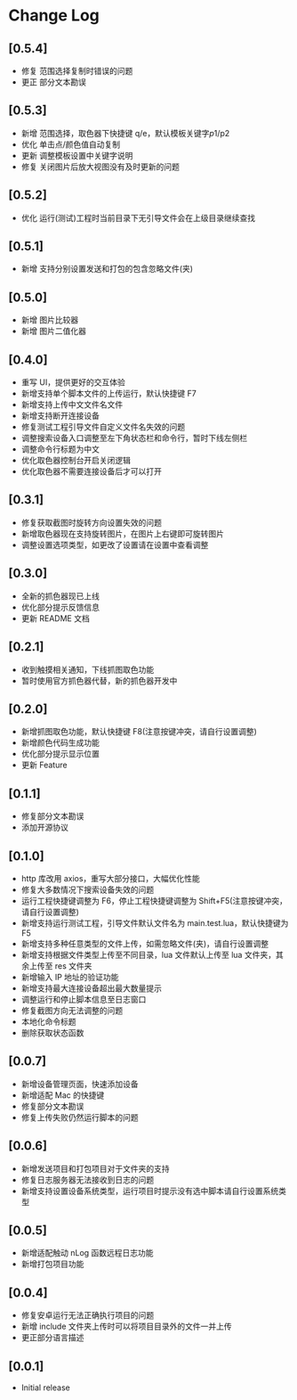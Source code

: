 # Change Log

## [0.5.4]

-   修复 范围选择复制时错误的问题
-   更正 部分文本勘误

## [0.5.3]

-   新增 范围选择，取色器下快捷键 q/e，默认模板关键字$p1/$p2
-   优化 单击点/颜色值自动复制
-   更新 调整模板设置中关键字说明
-   修复 关闭图片后放大视图没有及时更新的问题

## [0.5.2]

-   优化 运行(测试)工程时当前目录下无引导文件会在上级目录继续查找

## [0.5.1]

-   新增 支持分别设置发送和打包的包含忽略文件(夹)

## [0.5.0]

-   新增 图片比较器
-   新增 图片二值化器

## [0.4.0]

-   重写 UI，提供更好的交互体验
-   新增支持单个脚本文件的上传运行，默认快捷键 F7
-   新增支持上传中文文件名文件
-   新增支持断开连接设备
-   修复测试工程引导文件自定义文件名失效的问题
-   调整搜索设备入口调整至左下角状态栏和命令行，暂时下线左侧栏
-   调整命令行标题为中文
-   优化取色器控制台开启关闭逻辑
-   优化取色器不需要连接设备后才可以打开

## [0.3.1]

-   修复获取截图时旋转方向设置失效的问题
-   新增取色器现在支持旋转图片，在图片上右键即可旋转图片
-   调整设置选项类型，如更改了设置请在设置中查看调整

## [0.3.0]

-   全新的抓色器现已上线
-   优化部分提示反馈信息
-   更新 README 文档

## [0.2.1]

-   收到触摸相关通知，下线抓图取色功能
-   暂时使用官方抓色器代替，新的抓色器开发中

## [0.2.0]

-   新增抓图取色功能，默认快捷键 F8(注意按键冲突，请自行设置调整)
-   新增颜色代码生成功能
-   优化部分提示显示位置
-   更新 Feature

## [0.1.1]

-   修复部分文本勘误
-   添加开源协议

## [0.1.0]

-   http 库改用 axios，重写大部分接口，大幅优化性能
-   修复大多数情况下搜索设备失效的问题
-   运行工程快捷键调整为 F6，停止工程快捷键调整为 Shift+F5(注意按键冲突，请自行设置调整)
-   新增支持运行测试工程，引导文件默认文件名为 main.test.lua，默认快捷键为 F5
-   新增支持多种任意类型的文件上传，如需忽略文件(夹)，请自行设置调整
-   新增支持根据文件类型上传至不同目录，lua 文件默认上传至 lua 文件夹，其余上传至 res 文件夹
-   新增输入 IP 地址的验证功能
-   新增支持最大连接设备超出最大数量提示
-   调整运行和停止脚本信息至日志窗口
-   修复截图方向无法调整的问题
-   本地化命令标题
-   删除获取状态函数

## [0.0.7]

-   新增设备管理页面，快速添加设备
-   新增适配 Mac 的快捷键
-   修复部分文本勘误
-   修复上传失败仍然运行脚本的问题

## [0.0.6]

-   新增发送项目和打包项目对于文件夹的支持
-   修复日志服务器无法接收到日志的问题
-   新增支持设置设备系统类型，运行项目时提示没有选中脚本请自行设置系统类型

## [0.0.5]

-   新增适配触动 nLog 函数远程日志功能
-   新增打包项目功能

## [0.0.4]

-   修复安卓运行无法正确执行项目的问题
-   新增 include 文件夹上传时可以将项目目录外的文件一并上传
-   更正部分语言描述

## [0.0.1]

-   Initial release
